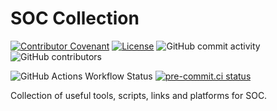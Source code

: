 # SOC Collection

[![Contributor Covenant](https://img.shields.io/badge/Contributor%20Covenant-2.1-4baaaa.svg)](https://github.com/dafneb/.github/blob/main/.github/CODE_OF_CONDUCT.md)
[![License](https://img.shields.io/badge/License-MIT-4baaaa.svg)](https://github.com/dafneb/.github/blob/main/LICENSE)
![GitHub commit activity](https://img.shields.io/github/commit-activity/w/dafneb/soc_collection)
![GitHub contributors](https://img.shields.io/github/contributors/dafneb/soc_collection)

![GitHub Actions Workflow Status](https://img.shields.io/github/actions/workflow/status/dafneb/soc_collection/codeql.yml?label=CodeQL)
[![pre-commit.ci status](https://results.pre-commit.ci/badge/github/dafneb/soc_collection/main.svg)](https://results.pre-commit.ci/latest/github/dafneb/soc_collection/main)

Collection of useful tools, scripts, links and platforms for SOC.
